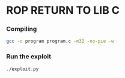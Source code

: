 # ROP RETURN TO LIB C

### Compiling

```bash
gcc -o program program.c -m32 -no-pie -w
```

### Run the exploit

```bash
./exploit.py
```
